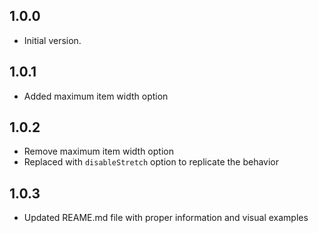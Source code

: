 ## 1.0.0

- Initial version.

## 1.0.1

- Added maximum item width option

## 1.0.2

- Remove maximum item width option
- Replaced with `disableStretch` option to replicate the behavior

## 1.0.3
- Updated REAME.md file with proper information and visual examples

